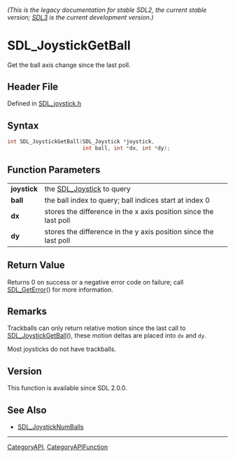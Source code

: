 ###### (This is the legacy documentation for stable SDL2, the current stable version; [SDL3](https://wiki.libsdl.org/SDL3/) is the current development version.)
# SDL_JoystickGetBall

Get the ball axis change since the last poll.

## Header File

Defined in [SDL_joystick.h](https://github.com/libsdl-org/SDL/blob/SDL2/include/SDL_joystick.h)

## Syntax

```c
int SDL_JoystickGetBall(SDL_Joystick *joystick,
                        int ball, int *dx, int *dy);

```

## Function Parameters

|                  |                                                                  |
| ---------------- | ---------------------------------------------------------------- |
| **joystick**     | the [SDL_Joystick](SDL_Joystick) to query                        |
| **ball**         | the ball index to query; ball indices start at index 0           |
| **dx**           | stores the difference in the x axis position since the last poll |
| **dy**           | stores the difference in the y axis position since the last poll |

## Return Value

Returns 0 on success or a negative error code on failure; call
[SDL_GetError](SDL_GetError)() for more information.

## Remarks

Trackballs can only return relative motion since the last call to
[SDL_JoystickGetBall](SDL_JoystickGetBall)(), these motion deltas are
placed into `dx` and `dy`.

Most joysticks do not have trackballs.

## Version

This function is available since SDL 2.0.0.

## See Also

- [SDL_JoystickNumBalls](SDL_JoystickNumBalls)

----
[CategoryAPI](CategoryAPI), [CategoryAPIFunction](CategoryAPIFunction)

